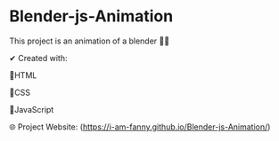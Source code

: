 # Blender-js-Animation
This project is an animation of a blender 👩‍🍳

✔ Created with:

🧡HTML

💙CSS 

💛JavaScript 


🌐 Project Website:
(https://i-am-fanny.github.io/Blender-js-Animation/)
